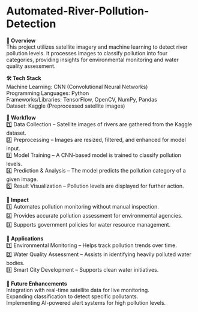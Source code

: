 # Automated-River-Pollution-Detection

**📌 Overview**  
This project utilizes satellite imagery and machine learning to detect river pollution levels. It processes images to classify pollution into four categories, providing insights for environmental monitoring and water quality assessment.  

**🛠️ Tech Stack**  
Machine Learning: CNN (Convolutional Neural Networks)  
Programming Languages: Python  
Frameworks/Libraries: TensorFlow, OpenCV, NumPy, Pandas  
Dataset: Kaggle (Preprocessed satellite images)  

**🔄 Workflow**  
1️⃣ Data Collection – Satellite images of rivers are gathered from the Kaggle dataset.  
2️⃣ Preprocessing – Images are resized, filtered, and enhanced for model input.  
3️⃣ Model Training – A CNN-based model is trained to classify pollution levels.  
4️⃣ Prediction & Analysis – The model predicts the pollution category of a given image.  
5️⃣ Result Visualization – Pollution levels are displayed for further action.  

**🔹 Impact**  
1️⃣ Automates pollution monitoring without manual inspection.  
2️⃣ Provides accurate pollution assessment for environmental agencies.  
3️⃣ Supports government policies for water resource management.  

**🔹 Applications**  
1️⃣ Environmental Monitoring – Helps track pollution trends over time.  
2️⃣ Water Quality Assessment – Assists in identifying heavily polluted water bodies.  
3️⃣ Smart City Development – Supports clean water initiatives.  

**🚀 Future Enhancements**  
Integration with real-time satellite data for live monitoring.  
Expanding classification to detect specific pollutants.  
Implementing AI-powered alert systems for high pollution levels.  
